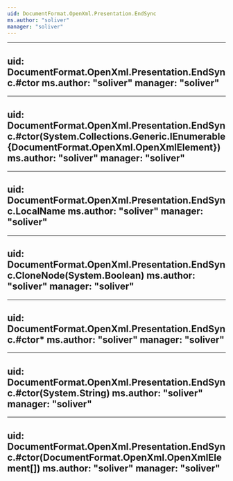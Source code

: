 ```yaml
---
uid: DocumentFormat.OpenXml.Presentation.EndSync
ms.author: "soliver"
manager: "soliver"
---
```


---
uid: DocumentFormat.OpenXml.Presentation.EndSync.#ctor
ms.author: "soliver"
manager: "soliver"
---

---
uid: DocumentFormat.OpenXml.Presentation.EndSync.#ctor(System.Collections.Generic.IEnumerable{DocumentFormat.OpenXml.OpenXmlElement})
ms.author: "soliver"
manager: "soliver"
---

---
uid: DocumentFormat.OpenXml.Presentation.EndSync.LocalName
ms.author: "soliver"
manager: "soliver"
---

---
uid: DocumentFormat.OpenXml.Presentation.EndSync.CloneNode(System.Boolean)
ms.author: "soliver"
manager: "soliver"
---

---
uid: DocumentFormat.OpenXml.Presentation.EndSync.#ctor*
ms.author: "soliver"
manager: "soliver"
---

---
uid: DocumentFormat.OpenXml.Presentation.EndSync.#ctor(System.String)
ms.author: "soliver"
manager: "soliver"
---

---
uid: DocumentFormat.OpenXml.Presentation.EndSync.#ctor(DocumentFormat.OpenXml.OpenXmlElement[])
ms.author: "soliver"
manager: "soliver"
---
